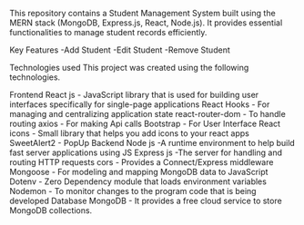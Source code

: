This repository contains a Student Management System built using the MERN stack (MongoDB, Express.js, React, Node.js). It provides essential functionalities to manage student records efficiently.

Key Features
-Add Student
-Edit Student
-Remove Student

Technologies used
This project was created using the following technologies.

Frontend
React js - JavaScript library that is used for building user interfaces specifically for single-page applications
React Hooks - For managing and centralizing application state
react-router-dom - To handle routing
axios - For making Api calls
Bootstrap - For User Interface
React icons - Small library that helps you add icons to your react apps
SweetAlert2 - PopUp
Backend
Node js -A runtime environment to help build fast server applications using JS
Express js -The server for handling and routing HTTP requests
cors - Provides a Connect/Express middleware
Mongoose - For modeling and mapping MongoDB data to JavaScript
Dotenv - Zero Dependency module that loads environment variables
Nodemon - To monitor changes to the program code that is being developed
Database
MongoDB - It provides a free cloud service to store MongoDB collections.
